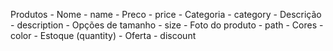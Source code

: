 Produtos
    - Nome - name
    - Preco - price
    - Categoria - category
    - Descrição - description
    - Opções de tamanho - size
    - Foto do produto - path
    - Cores - color
    - Estoque (quantity)
    - Oferta - discount
